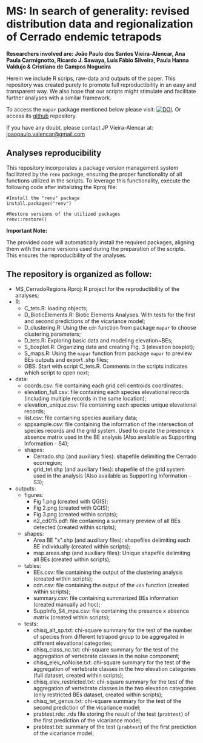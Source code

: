 # MS: In search of generality: revised distribution data and regionalization of Cerrado endemic tetrapods

**Researchers involved are: João Paulo dos Santos Vieira-Alencar, Ana Paula Carmignotto, Ricardo J. Sawaya, Luís Fábio Silveira, Paula Hanna Valdujo & Cristiano de Campos Nogueira**

Herein we include R scrips, raw-data and outputs of the paper. This repository was created purely to promote full reproductibility in an easy and transparent way. We also hope that our scripts might stimulate and facilitate further analyses with a similar framework.

To access the `mapar` package mentioned below please visit: [![DOI](https://zenodo.org/badge/316021065.svg)](https://zenodo.org/badge/latestdoi/316021065). Or access its [github](https://github.com/joao-svalencar/mapar) repository.

If you have any doubt, please contact JP Vieira-Alencar at: joaopaulo.valencar@gmail.com

## Analyses reproducibility

This repository incorporates a package version management system facilitated by the `renv` package, ensuring the proper functionality of all functions utilized in the scripts. To leverage this functionality, execute the following code after initializing the Rproj file:

````
#Install the "renv" package
install.packages("renv")

#Restore versions of the utilized packages
renv::restore()
````

**Important Note:**

The provided code will automatically install the required packages, aligning them with the same versions used during the preparation of the scripts. This ensures the reproducibility of the analyses.

## The repository is organized as follow:
  - MS_CerradoRegions.Rproj: R project for the reproductibility of the analyses;
  - R: 
    - C_tets.R: loading objects;
    - D_BioticElements.R: Biotic Elements Analyses. With tests for the first and second predictions of the vicariance model;
    - D_clustering.R: Using the `cdn` function from package `mapar` to choose clustering parameters;
    - D_tets.R: Exploring basic data and modeling elevation~BEs;
    - S_boxplot.R: Organizing data and creating Fig. 3 (elevation boxplot);
    - S_maps.R: Using the `mapar` function from package `mapar` to preview BEs outputs and export .shp files;
    - OBS: Start with script C_tets.R. Comments in the scripts indicates which script to open next;
  - data:
    - coords.csv: file containing each grid cell centroids coordinates;
    - elevation_full.csv: file containing each species elevational records (including multiple records in the same location);
    - elevation_unique.csv: file containing each species unique elevational records;
    - list.csv: file containing species auxiliary data;
    - sppsample.csv: file containing the information of the intersection of species records and the grid system. Used to create the presence x absence matrix used in the BE analysis (Also available as Supporting Information - S4);
    - shapes:
      - Cerrado.shp (and auxiliary files): shapefile delimiting the Cerrado ecorregion;
      - grid_tet.shp (and auxiliary files): shapefile of the grid system used in the analysis (Also available as Supporting Information - S3);
  - outputs:
    - figures:
      - Fig 1.png (created with QGIS);
      - Fig 2.png (created with QGIS);
      - Fig 3.png (created within scripts);
      - n2_cd015.pdf: file containing a summary preview of all BEs detected (created within scripts);
    - shapes:
      - Area BE "x".shp (and auxiliary files): shapefiles delimiting each BE individually (created within scripts);
      - map.areas.shp (and auxiliary files): Unique shapefile delimiting all BEs (created within scripts);
    - tables:
      - BEs.csv: file containing the output of the clustering analysis (created within scripts);
      - cdn.csv: file containing the output of the `cdn` function (created within scripts);
      - summary.csv: file containing summarized BEs information (created manually ad hoc);
      - SuppInfo_S4_mpa.csv: file containing the presence x absence matrix (created within scripts);
    - tests:
      - chisq_alt_sp.txt: chi-square summary for the test of the number of species from different tetrapod group to be aggregated in different elevational categories;
      - chisq_class_nc.txt: chi-square summary for the test of the aggregation of vertebrate classes in the noise component;
      - chisq_elev_noNoise.txt: chi-square summary for the test of the aggregation of vertebrate classes in the two elevation categories (full dataset, created within scripts);
      - chisq_elev_restricted.txt: chi-square summary for the test of the aggregation of vertebrate classes in the two elevation categories (only restricted BEs dataset, created within scripts);
      - chisq_tet_genus.txt: chi-square summary for the test of the second prediction of the vicariance model;
      - prabtest.rds: .rds file storing the result of the test (`prabtest`) of the first prediction of the vicariance model;
      - prabtest.txt: summary of the test (`prabtest`) of the first prediction of the vicariance model;